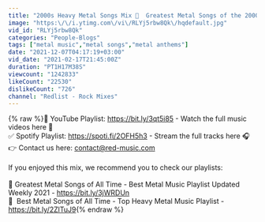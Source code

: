 ```yaml
---
title: "2000s Heavy Metal Songs Mix 🤘  Greatest Metal Songs of the 2000s"
image: "https:\/\/i.ytimg.com\/vi\/RLYj5rbw8Qk\/hqdefault.jpg"
vid_id: "RLYj5rbw8Qk"
categories: "People-Blogs"
tags: ["metal music","metal songs","metal anthems"]
date: "2021-12-07T04:17:19+03:00"
vid_date: "2021-02-17T21:45:00Z"
duration: "PT1H17M38S"
viewcount: "1242833"
likeCount: "22530"
dislikeCount: "726"
channel: "Redlist - Rock Mixes"
---
```

{% raw %}🔴 YouTube Playlist: <a rel="nofollow" target="blank" href="https://bit.ly/3qt5i85">https://bit.ly/3qt5i85</a> - Watch the full music videos here 👀<br />✅ Spotify Playlist: <a rel="nofollow" target="blank" href="https://spoti.fi/2OFH5h3">https://spoti.fi/2OFH5h3</a> - Stream the full tracks here 🎧<br />👉 Contact us here: contact@red-music.com<br /><br />If you enjoyed this mix, we recommend you to check our playlists:<br /><br />🤘 Greatest Metal Songs of All Time - Best Metal Music Playlist Updated Weekly 2021 - <a rel="nofollow" target="blank" href="https://bit.ly/3jWRDUn">https://bit.ly/3jWRDUn</a><br />🤘  Best Metal Songs of All Time - Top Heavy Metal Music Playlist - <a rel="nofollow" target="blank" href="https://bit.ly/2ZlTuJ9">https://bit.ly/2ZlTuJ9</a>{% endraw %}
